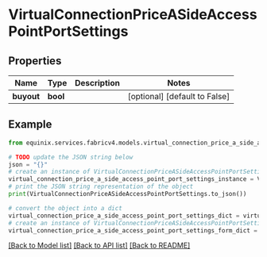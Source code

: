 # VirtualConnectionPriceASideAccessPointPortSettings


## Properties

Name | Type | Description | Notes
------------ | ------------- | ------------- | -------------
**buyout** | **bool** |  | [optional] [default to False]

## Example

```python
from equinix.services.fabricv4.models.virtual_connection_price_a_side_access_point_port_settings import VirtualConnectionPriceASideAccessPointPortSettings

# TODO update the JSON string below
json = "{}"
# create an instance of VirtualConnectionPriceASideAccessPointPortSettings from a JSON string
virtual_connection_price_a_side_access_point_port_settings_instance = VirtualConnectionPriceASideAccessPointPortSettings.from_json(json)
# print the JSON string representation of the object
print(VirtualConnectionPriceASideAccessPointPortSettings.to_json())

# convert the object into a dict
virtual_connection_price_a_side_access_point_port_settings_dict = virtual_connection_price_a_side_access_point_port_settings_instance.to_dict()
# create an instance of VirtualConnectionPriceASideAccessPointPortSettings from a dict
virtual_connection_price_a_side_access_point_port_settings_form_dict = virtual_connection_price_a_side_access_point_port_settings.from_dict(virtual_connection_price_a_side_access_point_port_settings_dict)
```
[[Back to Model list]](../README.md#documentation-for-models) [[Back to API list]](../README.md#documentation-for-api-endpoints) [[Back to README]](../README.md)


